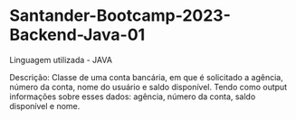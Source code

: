 # Santander-Bootcamp-2023-Backend-Java-01

Linguagem utilizada - JAVA

Descrição:
Classe de uma conta bancária, em que é solicitado a agência, número da conta, nome do usuário e saldo disponível. Tendo como output informações sobre esses dados: agência, número da conta, saldo disponível e nome.

